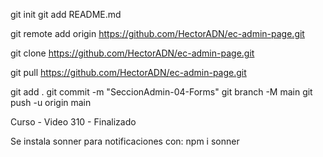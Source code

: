 


git init
git add README.md

git remote add origin https://github.com/HectorADN/ec-admin-page.git

git clone https://github.com/HectorADN/ec-admin-page.git

git pull https://github.com/HectorADN/ec-admin-page.git

git add .
git commit -m "SeccionAdmin-04-Forms"
git branch -M main
git push -u origin main


Curso - Video 310 - Finalizado


Se instala sonner para notificaciones con:
npm i sonner



